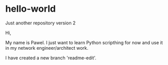 # hello-world
Just another repository version 2

Hi,

My name is Pawel. I just want to learn Python scripthing for now and use it in my network engineer/architect work.

I have created a new branch 'readme-edit'.


